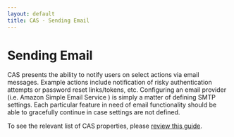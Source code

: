 ```yaml
---
layout: default
title: CAS - Sending Email
---
```


# Sending Email

CAS presents the ability to notify users on select actions via email messages. Example actions include notification 
of risky authentication attempts or password reset links/tokens, etc. Configuring an email provider (i.e. Amazon Simple Email Service )
is simply a matter of defining SMTP settings. Each particular feature in need of email functionality should be able to 
gracefully continue in case settings are not defined. 

To see the relevant list of CAS properties, please [review this guide](../configuration/Configuration-Properties.html#email-submissions).
